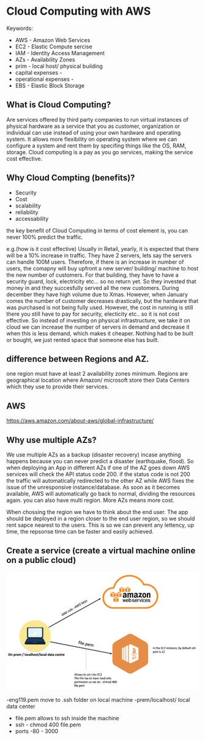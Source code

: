 # Cloud Computing with AWS 

Keywords:
- AWS - Amazon Web Services
- EC2 - Elastic Compute sercise
- IAM - Identity Access Management
- AZs - Availability Zones
- prim - local host/ physical building
- capital expenses -
- operational expenses - 
- EBS - Elastic Block Storage

## What is Cloud Computing?
Are services offered by third party companies to run virtual instances of physical hardware as a service that you as  customer, organization or individual can use instead of using your own hardware and operating system. It allows more flexibility on operating system where we can configure a system and rent them by specifing things like the OS, RAM, storage. 
Cloud computing is a pay as you go services, making the service cost effective.

## Why Cloud Compting (benefits)?

- Security 
- Cost
- scalability 
- reliability 
- accessability

the key benefit of Cloud Computing in terms of cost element is, you can never 100% predict the traffic.

e.g.(how is it cost effective)
Usually in Retail, yearly, it is expected that there will be a 10% increase in traffic. They have 2 servers, lets say the servers can handle 100M users. Therefore, if there is an increase in number of users, the comapny will buy upfront a new server/ building/ machine to host the new number of customers. For that building, they have to have a security guard, lock, electricity etc... so no return yet. So they invested that money in and they succesfully served all the new customers. During december they have high volume due to Xmas. However, when January comes the number of customer decreases drastically, but the hardware that was purchased is not being fully used. However, the cost in running is still there you still have to pay for security, electicity etc.. so it is not cost effective. So instead of investing on physical infrastructure, we take it on cloud we can increase the number of servers in demand and decrease it when this is less demand, which makes it cheaper. Nothing had to be built or bought, we just rented space that someone else has built.


## difference between Regions and AZ.
one region must have at least 2 availability zones minimum. Regions are geographical location where Amazon/ microsoft store their Data Centers which they use to provide their services. 

## AWS
https://aws.amazon.com/about-aws/global-infrastructure/

## Why use multiple AZs?
We use multiple AZs as a backup (disaster recovery) incase anything happens because you can never predict a disaster (earthquake, flood). So when deploying an App in different AZs if one of the AZ goes down AWS services will check the API status code 200. if the status code is not 200 the traffic will automatically redirected to the other AZ while AWS fixes the issue of the unresponsive instance/database. As soon as it becomes available, AWS will automatically go back to normal, dividing the resources again. you can also have multi region. More AZs means more cost. 

When chossing the region we have to think about the end user. The app should be deployed in a region closer to the end user region, so we should rent sapce nearest to the users. This is so we can prevent any lettency, up time, the repsonse time can be faster and easily achieved.

## Create a service (create a virtual machine online on a public cloud) 


![](images/AWS.png)

-eng119.pem move to .ssh folder on local machine 
-prem/localhost/ local data center
- file.pem allows to ssh inside the machine
- ssh - chmod 400 file.pem
- ports -80 - 3000




